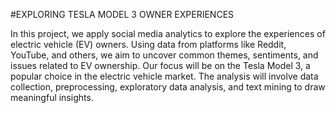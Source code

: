 #EXPLORING TESLA MODEL 3 OWNER EXPERIENCES


In this project, we apply social media analytics to explore the experiences of electric
vehicle (EV) owners. Using data from platforms like Reddit, YouTube, and others, we aim to
uncover common themes, sentiments, and issues related to EV ownership. Our focus will be on
the Tesla Model 3, a popular choice in the electric vehicle market. The analysis will involve data
collection, preprocessing, exploratory data analysis, and text mining to draw meaningful
insights.


